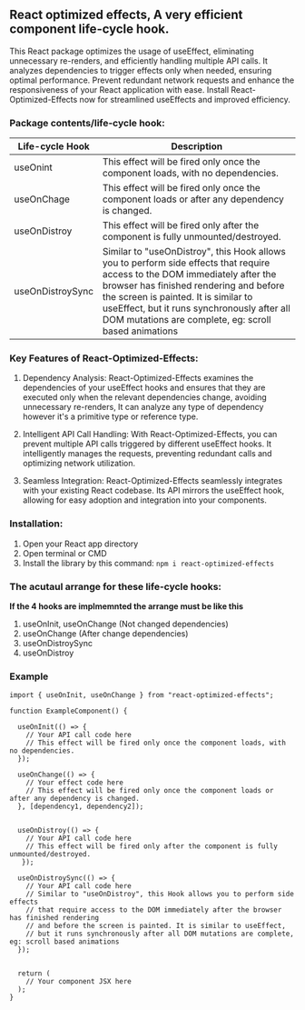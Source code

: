 ## React optimized effects, A very efficient component life-cycle hook.

This React package optimizes the usage of useEffect, eliminating unnecessary re-renders, and efficiently handling multiple API calls. It analyzes dependencies to trigger effects only when needed, ensuring optimal performance. Prevent redundant network requests and enhance the responsiveness of your React application with ease. Install React-Optimized-Effects now for streamlined useEffects and improved efficiency.

### Package contents/life-cycle hook:

| Life-cycle Hook  | Description                                                                                                                                                                                                                                                                                                           |
| ---------------- | --------------------------------------------------------------------------------------------------------------------------------------------------------------------------------------------------------------------------------------------------------------------------------------------------------------------- |
| useOnint         | This effect will be fired only once the component loads, with no dependencies.                                                                                                                                                                                                                                        |
| useOnChage       | This effect will be fired only once the component loads or after any dependency is changed.                                                                                                                                                                                                                           |
| useOnDistroy     | This effect will be fired only after the component is fully unmounted/destroyed.                                                                                                                                                                                                                                      |
| useOnDistroySync | Similar to "useOnDistroy", this Hook allows you to perform side effects that require access to the DOM immediately after the browser has finished rendering and before the screen is painted. It is similar to useEffect, but it runs synchronously after all DOM mutations are complete, eg: scroll based animations |

### Key Features of React-Optimized-Effects:

1. Dependency Analysis: React-Optimized-Effects examines the dependencies of your useEffect hooks and ensures that they are executed only when the relevant dependencies change, avoiding unnecessary re-renders, It can analyze any type of dependency however it's a primitive type or reference type.

2. Intelligent API Call Handling: With React-Optimized-Effects, you can prevent multiple API calls triggered by different useEffect hooks. It intelligently manages the requests, preventing redundant calls and optimizing network utilization.

3. Seamless Integration: React-Optimized-Effects seamlessly integrates with your existing React codebase. Its API mirrors the useEffect hook, allowing for easy adoption and integration into your components.

### Installation:

1. Open your React app directory
2. Open terminal or CMD
3. Install the library by this command: `npm i react-optimized-effects`


### The acutaul arrange for these life-cycle hooks:
**If the 4 hooks are implmemnted the arrange must be like this**

1. useOnInit, useOnChange (Not changed dependencies)
2. useOnChange (After change dependencies)
3. useOnDistroySync
4. useOnDistroy


### Example

```
import { useOnInit, useOnChange } from "react-optimized-effects";

function ExampleComponent() {

  useOnInit(() => {
    // Your API call code here
    // This effect will be fired only once the component loads, with no dependencies.
  });

  useOnChange(() => {
    // Your effect code here
    // This effect will be fired only once the component loads or after any dependency is changed.
  }, [dependency1, dependency2]);


  useOnDistroy(() => {
    // Your API call code here
    // This effect will be fired only after the component is fully unmounted/destroyed.
   });

  useOnDistroySync(() => {
    // Your API call code here
    // Similar to "useOnDistroy", this Hook allows you to perform side effects
    // that require access to the DOM immediately after the browser has finished rendering
    // and before the screen is painted. It is similar to useEffect,
    // but it runs synchronously after all DOM mutations are complete, eg: scroll based animations
  });


  return (
    // Your component JSX here
  );
}

```